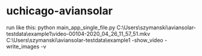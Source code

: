 # uchicago-aviansolar

run like this: 
python main_app_single_file.py C:\Users\szymanski\aviansolar-testdata\example1\video-00104-2020_04_26_11_57_51.mkv C:\Users\szymanski\aviansolar-testdata\example1 -show_video -write_images -v
